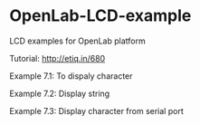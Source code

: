 # OpenLab-LCD-example
LCD examples for OpenLab platform

Tutorial: http://etiq.in/680

Example 7.1: To dispaly character

Example 7.2: Display string

Example 7.3: Display character from serial port
